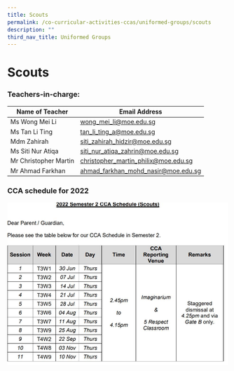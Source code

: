 ```yaml
---
title: Scouts
permalink: /co-curricular-activities-ccas/uniformed-groups/scouts
description: ""
third_nav_title: Uniformed Groups
---
```

# **Scouts**

### Teachers-in-charge:

| Name of Teacher 	| Email Address 	|
|---	|---	|
| Ms Wong Mei Li 	| [wong_mei_li@moe.edu.sg](mailto:wong_mei_li@moe.edu.sg) 	|
| Ms Tan Li Ting 	| [tan_li_ting_a@moe.edu.sg](mailto:tan_li_ting_a@moe.edu.sg) 	|
| Mdm Zahirah 	| [siti_zahirah_hidzir@moe.edu.sg](mailto:siti_zahirah_hidzir@moe.edu.sg) 	|
| Ms Siti Nur Atiqa 	| [siti_nur_atiqa_zahrin@moe.edu.sg](mailto:siti_nur_atiqa_zahrin@moe.edu.sg) 	|
| Mr Christopher Martin 	| [christopher_martin_philix@moe.edu.sg](mailto:christopher_martin_philix@moe.edu.sg) 	|
| Mr Ahmad Farkhan 	| [ahmad_farkhan_mohd_nasir@moe.edu.sg](mailto:ahmad_farkhan_mohd_nasir@moe.edu.sg) 	|

### CCA schedule for 2022

![](/images/scoutssem2.jpg)